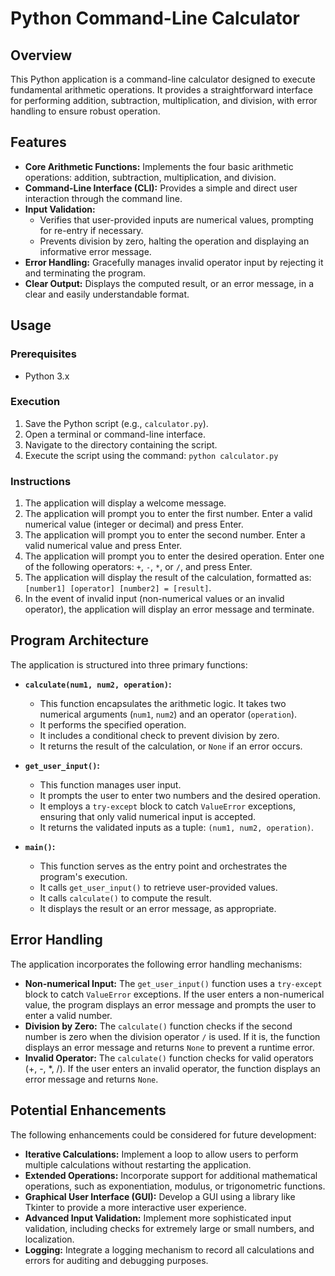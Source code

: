 # Python Command-Line Calculator

## Overview

This Python application is a command-line calculator designed to execute fundamental arithmetic operations.  It provides a straightforward interface for performing addition, subtraction, multiplication, and division, with error handling to ensure robust operation.

## Features

* **Core Arithmetic Functions:** Implements the four basic arithmetic operations: addition, subtraction, multiplication, and division.
* **Command-Line Interface (CLI):** Provides a simple and direct user interaction through the command line.
* **Input Validation:**
    * Verifies that user-provided inputs are numerical values, prompting for re-entry if necessary.
    * Prevents division by zero, halting the operation and displaying an informative error message.
* **Error Handling:** Gracefully manages invalid operator input by rejecting it and terminating the program.
* **Clear Output:** Displays the computed result, or an error message, in a clear and easily understandable format.

## Usage

### Prerequisites

* Python 3.x

### Execution

1.  Save the Python script (e.g., `calculator.py`).
2.  Open a terminal or command-line interface.
3.  Navigate to the directory containing the script.
4.  Execute the script using the command: `python calculator.py`

### Instructions

1.  The application will display a welcome message.
2.  The application will prompt you to enter the first number.  Enter a valid numerical value (integer or decimal) and press Enter.
3.  The application will prompt you to enter the second number.  Enter a valid numerical value and press Enter.
4.  The application will prompt you to enter the desired operation.  Enter one of the following operators: `+`, `-`, `*`, or `/`, and press Enter.
5.  The application will display the result of the calculation, formatted as: `[number1] [operator] [number2] = [result]`.
6.  In the event of invalid input (non-numerical values or an invalid operator), the application will display an error message and terminate.

## Program Architecture

The application is structured into three primary functions:

* **`calculate(num1, num2, operation)`:**
    * This function encapsulates the arithmetic logic.  It takes two numerical arguments (`num1`, `num2`) and an operator (`operation`).
    * It performs the specified operation.
    * It includes a conditional check to prevent division by zero.
    * It returns the result of the calculation, or `None` if an error occurs.

* **`get_user_input()`:**
    * This function manages user input.
    * It prompts the user to enter two numbers and the desired operation.
    * It employs a `try-except` block to catch `ValueError` exceptions, ensuring that only valid numerical input is accepted.
    * It returns the validated inputs as a tuple: `(num1, num2, operation)`.

* **`main()`:**
    * This function serves as the entry point and orchestrates the program's execution.
    * It calls `get_user_input()` to retrieve user-provided values.
    * It calls `calculate()` to compute the result.
    * It displays the result or an error message, as appropriate.

## Error Handling

The application incorporates the following error handling mechanisms:

* **Non-numerical Input:** The `get_user_input()` function uses a `try-except` block to catch `ValueError` exceptions. If the user enters a non-numerical value, the program displays an error message and prompts the user to enter a valid number.
* **Division by Zero:** The `calculate()` function checks if the second number is zero when the division operator `/` is used. If it is, the function displays an error message and returns `None` to prevent a runtime error.
* **Invalid Operator:** The `calculate()` function checks for valid operators (+, -, \*, /). If the user enters an invalid operator, the function displays an error message and returns `None`.

## Potential Enhancements

The following enhancements could be considered for future development:

* **Iterative Calculations:** Implement a loop to allow users to perform multiple calculations without restarting the application.
* **Extended Operations:** Incorporate support for additional mathematical operations, such as exponentiation, modulus, or trigonometric functions.
* **Graphical User Interface (GUI):** Develop a GUI using a library like Tkinter to provide a more interactive user experience.
* **Advanced Input Validation:** Implement more sophisticated input validation, including checks for extremely large or small numbers, and localization.
* **Logging:** Integrate a logging mechanism to record all calculations and errors for auditing and debugging purposes.
